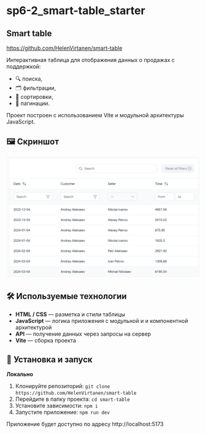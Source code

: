 # sp6-2_smart-table_starter
## Smart table 
https://github.com/HelenVirtanen/smart-table

Интерактивная таблица для отображения данных о продажах с поддержкой:
* 🔍 поиска, 
* 🗂️ фильтрации, 
* 🔢 сортировки,
* 📄 пагинации. 

Проект построен с использованием Vite и модульной архитектуры JavaScript.

## 🖼️ Скриншот
![Smart table](./src/screenshots/smart-table.PNG) 

## 🛠️ Используемые технологии
- **HTML / CSS** — разметка и стили таблицы
- **JavaScript** — логика приложения c модульной и и компонентной архитектурой
- **API** — получение данных через запросы на сервер
- **Vite** — сборка проекта

## 🚀 Установка и запуск
**Локально**
1. Клонируйте репозиторий:
   ```git clone https://github.com/HelenVirtanen/smart-table```
2. Перейдите в папку проекта:
   ```cd smart-table```
3. Установите зависимости: 
   ```npm i```
4. Запустите приложение:
   ```npm run dev```
   
Приложение будет доступно по адресу http://localhost:5173